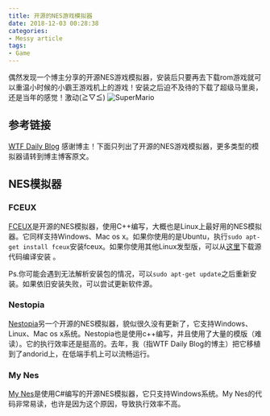 ```yaml
---
title: 开源的NES游戏模拟器
date: 2018-12-03 00:28:38
categories:
- Messy article
tags:
- Game
---
```

偶然发现一个博主分享的开源NES游戏模拟器，安装后只要再去下载rom游戏就可以重温小时候的小霸王游戏机上的游戏！安装之后迫不及待的下载了超级马里奥，还是当年的感觉！激动(≧▽≦)
![SuperMario](/SuperMario.png)

## 参考链接
[WTF Daily Blog](http://blog.topspeedsnail.com/archives/4249)
感谢博主！下面只列出了开源的NES游戏模拟器，更多类型的模拟器请转到博主博客原文。

## NES模拟器

### FCEUX
[FCEUX](http://www.fceux.com/web/home.html)是开源的NES模拟器，使用C++编写，大概也是Linux上最好用的NES模拟器。它同样支持Windows、Mac os x。如果你使用的是Ubuntu，执行``sudo apt-get install fceux``安装fceux。如果你使用其他Linux发型版，可以从[这里](http://www.fceux.com/web/download.html)下载源代码编译安装 。

Ps.你可能会遇到无法解析安装包的情况，可以``sudo apt-get update``之后重新安装。如果依旧安装失败，可以尝试更新软件源。

### Nestopia
[Nestopia](http://nestopia.sourceforge.net/)另一个开源的NES模拟器，貌似很久没有更新了，它支持Windows、Linux、Mac os x系统。Nestopia也是使用c++编写，并且使用了大量的模版（难读）。它的执行效率还是挺高的。去年，我（指WTF Daily Blog的博主）把它移植到了andorid上，在低端手机上可以流畅运行。

### My Nes
[My Nes](https://sourceforge.net/projects/mynes/)是使用C#编写的开源NES模拟器，它只支持Windows系统。My Nes的代码非常易读，也许是因为这个原因，导致执行效率不高。